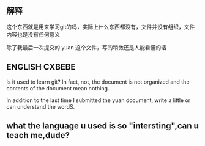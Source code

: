 ## 解释
这个东西就是用来学习git的吗，实际上什么东西都没有，文件并没有组织，文件内容也是没有任何意义<br>

除了我最后一次提交的 yuan 这个文件，写的稍微还是人能看懂的话 

## ENGLISH CXBEBE

Is it used to learn git? In fact, not, the document is not organized and the contents of the document mean nothing.

In addition to the last time I submitted the yuan document, write a little or can understand the wordS.

## what the language u used is so "intersting",can u teach me,dude?
